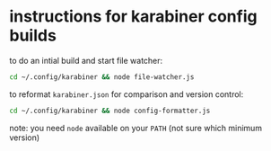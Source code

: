 # instructions for karabiner config builds

to do an intial build and start file watcher:

```bash
cd ~/.config/karabiner && node file-watcher.js
```

to reformat `karabiner.json` for comparison and version control:

```bash
cd ~/.config/karabiner && node config-formatter.js
```

note: you need `node` available on your `PATH` (not sure which minimum version)
